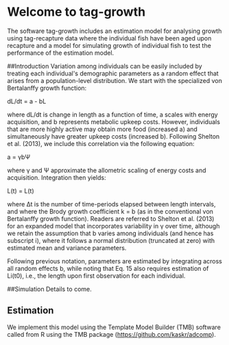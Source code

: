 Welcome to tag-growth
==========

The software tag-growth includes an estimation model for analysing growth using tag-recapture data where the individual fish have been aged upon recapture and a model for simulating growth of individual fish to test the performance of the estimation model.

##Introduction
Variation among individuals can be easily included by treating each individual's demographic parameters as a random effect that arises from a population-level distribution. We start with the specialized von Bertalanffy growth function:

dL/dt = a - bL

where dL/dt is change in length as a function of time, a scales with energy acquisition, and b represents metabolic upkeep costs. However, individuals that are more highly active may obtain more food (increased a) and simultaneously have greater upkeep costs (increased b). Following Shelton et al. (2013), we include this correlation via the following equation:

a = γbΨ

where γ and Ψ approximate the allometric scaling of energy costs and acquisition. Integration then yields:

L(t) = L(t)

where Δt is the number of time-periods elapsed between length intervals, and where the Brody growth coefficient k = b (as in the conventional von Bertalanffy growth function). Readers are referred to Shelton et al. (2013) for an expanded model that incorporates variability in γ over time, although we retain the assumption that b varies among individuals (and hence has subscript i), where it follows a normal distribution (truncated at zero) with estimated mean and variance parameters.

Following previous notation, parameters are estimated by integrating across all random effects b, while noting that Eq. 15 also requires estimation of Li(t0), i.e., the length upon first observation for each individual.

##Simulation
Details to come.

## Estimation
We implement this model using the Template Model Builder (TMB) software called from R using the TMB package (https://github.com/kaskr/adcomp).
